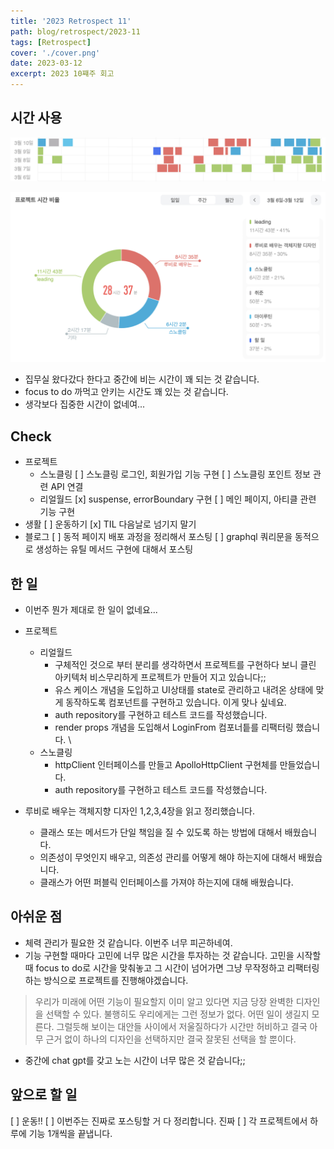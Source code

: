 ```yaml
---
title: '2023 Retrospect 11'
path: blog/retrospect/2023-11
tags: [Retrospect]
cover: './cover.png'
date: 2023-03-12
excerpt: 2023 10쨰주 회고
---
```


## 시간 사용

![](./1.png)

![](./2.png)

* 집무실 왔다갔다 한다고 중간에 비는 시간이 꽤 되는 것 같습니다.
* focus to do 까먹고 안키는 시간도 꽤 있는 것 같습니다.
* 생각보다 집중한 시간이 없네여... 

## Check 
* 프로젝트 
	* 스노클링 
		[ ] 스노클링 로그인, 회원가입 기능 구현
		[ ] 스노클링 포인트 정보 관련 API 연결
	- 리얼월드 
		[x] suspense, errorBoundary 구현 
		[ ] 메인 페이지, 아티클 관련 기능 구현
* 생활 
	[ ] 운동하기
	[x] TIL 다음날로 넘기지 말기
* 블로그 
	[ ] 동적 페이지 배포 과정을 정리해서 포스팅
	[ ] graphql 쿼리문을 동적으로 생성하는 유틸 메서드 구현에 대해서 포스팅

## 한 일 
* 이번주 뭔가 제대로 한 일이 없네요...
* 프로젝트 
	* 리얼월드
		* 구체적인 것으로 부터 분리를 생각하면서 프로젝트를 구현하다 보니 클린 아키텍처 비스무리하게 프로젝트가 만들어 지고 있습니다;;
		* 유스 케이스 개념을 도입하고 UI상태를 state로 관리하고 내려온 상태에 맞게 동작하도록 컴포넌트를 구현하고 있습니다. 이게 맞나 싶네요.
		* auth repository를 구현하고 테스트 코드를 작성했습니다.
		* render props 개념을 도입해서 LoginFrom 컴포너틑를 리팩터링 했습니다. \
	* 스노클링 
		* httpClient 인터페이스를 만들고 ApolloHttpClient 구현체를 만들었습니다. 
		* auth repository를 구현하고 테스트 코드를 작성했습니다. 

* 루비로 배우는 객체지향 디자인 1,2,3,4장을 읽고 정리했습니다. 
	* 클래스 또는 메서드가 단일 책임을 질 수 있도록 하는 방법에 대해서 배웠습니다.
	* 의존성이 무엇인지 배우고, 의존성 관리를 어떻게 해야 하는지에 대해서 배웠습니다.
	* 클래스가 어떤 퍼블릭 인터페이스를 가져야 하는지에 대해 배웠습니다. 

## 아쉬운 점 
* 체력 관리가 필요한 것 같습니다. 이번주 너무 피곤하네여.
* 기능 구현할 때마다 고민에 너무 많은 시간을 투자하는 것 같습니다. 고민을 시작할 때 focus to do로 시간을 맞춰놓고 그 시간이 넘어가면 그냥 무작정하고 리팩터링 하는 방식으로 프로젝트를 진행해야겠습니다.

> 우리가 미래에 어떤 기능이 필요할지 이미 알고 있다면 지금 당장 완벽한 디자인을 선택할 수 있다. 불행히도 우리에게는 그런 정보가 없다. 어떤 일이 생길지 모른다. 그럴듯해 보이는 대안들 사이에서 저울질하다가 시간만 허비하고 결국 아무 근거 없이 하나의 디자인을 선택하지만 결국 잘못된 선택을 할 뿐이다.

* 중간에 chat gpt를 갖고 노는 시간이 너무 많은 것 같습니다;;

## 앞으로 할 일 
[ ] 운동!!
[ ] 이번주는 진짜로 포스팅할 거 다 정리합니다. 진짜
[ ] 각 프로젝트에서 하루에 기능 1개씩을 끝냅니다. 

